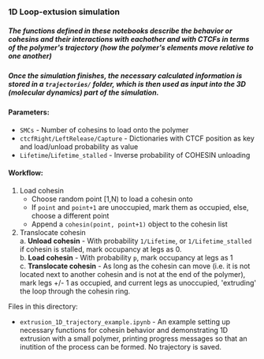 ### 1D Loop-extusion simulation
##### The functions defined in these notebooks describe the behavior or cohesins and their interactions with eachother and with CTCFs in terms of the polymer's trajectory (how the polymer's elements move relative to one another)
##### Once the simulation finishes, the necessary calculated information is stored in a `trajectories/` folder, which is then used as input into the 3D (molecular dynamics) part of the simulation.

#### Parameters:
* `SMCs` - Number of cohesins to load onto the polymer
* `ctcfRight/LeftRelease/Capture` - Dictionaries with CTCF position as key and load/unload probability as value
* `Lifetime`/`Lifetime_stalled` - Inverse probability of COHESIN unloading

#### Workflow:
1. Load cohesin 
    * Choose random point [1,N) to load a cohesin onto
    * If `point` and `point+1` are unoccupied, mark them as occupied, else, choose a different point
    * Append a `cohesin(point, point+1)` object to the cohesin list
2. Translocate cohesin \
    a. **Unload cohesin** - With probability `1/Lifetime`, or `1/Lifetime_stalled` if cohesin is stalled, mark occupancy at legs as 0. \
    b. **Load cohesin** - With probability `p`, mark occupancy at legs as 1 \
    c. **Translocate cohesin** - As long as the cohesin can move (i.e. it is not located next to another cohesin and is not at the end of the polymer), mark legs +/- 1 as occupied, and current legs as unoccupied, 'extruding' the loop through the cohesin ring.

Files in this directory:
* `extrusion_1D_trajectory_example.ipynb` - An example setting up necessary functions for cohesin behavior and demonstrating 1D extrusion with a small polymer, printing progress messages so that an inutition of the process can be formed. No trajectory is saved.
    
